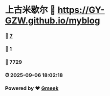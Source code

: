 # 上古米歇尔 :link: https://GY-GZW.github.io/myblog 
### :page_facing_up: [7](https://GY-GZW.github.io/myblog/tag.html) 
### :speech_balloon: 1 
### :hibiscus: 7729 
### :alarm_clock: 2025-09-06 18:02:18 
### Powered by :heart: [Gmeek](https://github.com/Meekdai/Gmeek)
